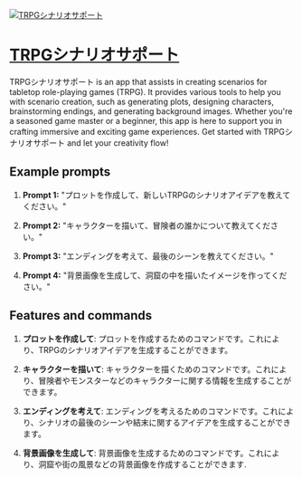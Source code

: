 [![TRPGシナリオサポート](https://files.oaiusercontent.com/file-OrogaKUT52r5UKFrjTHnhm8N?se=2123-10-16T06%3A52%3A07Z&sp=r&sv=2021-08-06&sr=b&rscc=max-age%3D31536000%2C%20immutable&rscd=attachment%3B%20filename%3Dd6053e6d-a482-4648-af51-24f6bd6c482b.png&sig=vhzmBuAFKlDINcogxBTl1E7kbQoV4s9zAukYE9jgrao%3D)](https://chat.openai.com/g/g-XnKu5lq3I-trpgsinariosapoto)

# [TRPGシナリオサポート](https://chat.openai.com/g/g-XnKu5lq3I-trpgsinariosapoto)

TRPGシナリオサポート is an app that assists in creating scenarios for tabletop role-playing games (TRPG). It provides various tools to help you with scenario creation, such as generating plots, designing characters, brainstorming endings, and generating background images. Whether you're a seasoned game master or a beginner, this app is here to support you in crafting immersive and exciting game experiences. Get started with TRPGシナリオサポート and let your creativity flow!

## Example prompts

1. **Prompt 1:** "プロットを作成して、新しいTRPGのシナリオアイデアを教えてください。"

2. **Prompt 2:** "キャラクターを描いて、冒険者の誰かについて教えてください。"

3. **Prompt 3:** "エンディングを考えて、最後のシーンを教えてください。"

4. **Prompt 4:** "背景画像を生成して、洞窟の中を描いたイメージを作ってください。"

## Features and commands

1. **プロットを作成して**: プロットを作成するためのコマンドです。これにより、TRPGのシナリオアイデアを生成することができます。

2. **キャラクターを描いて**: キャラクターを描くためのコマンドです。これにより、冒険者やモンスターなどのキャラクターに関する情報を生成することができます。

3. **エンディングを考えて**: エンディングを考えるためのコマンドです。これにより、シナリオの最後のシーンや結末に関するアイデアを生成することができます。

4. **背景画像を生成して**: 背景画像を生成するためのコマンドです。これにより、洞窟や街の風景などの背景画像を作成することができます.